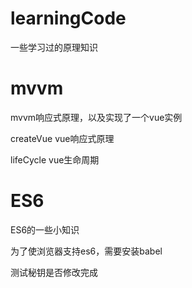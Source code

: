 # learningCode
一些学习过的原理知识

# mvvm
mvvm响应式原理，以及实现了一个vue实例

createVue vue响应式原理

lifeCycle vue生命周期

# ES6
ES6的一些小知识

为了使浏览器支持es6，需要安装babel

测试秘钥是否修改完成